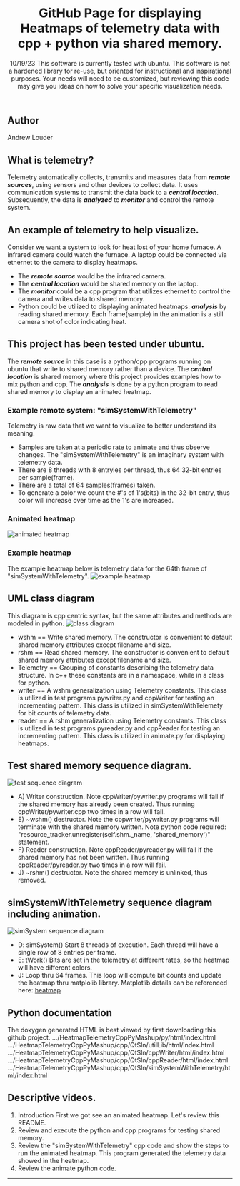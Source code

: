 <header>

<!--
  <<< Author notes
-->

# GitHub Page for displaying Heatmaps of telemetry data with cpp + python via shared memory.

10/19/23 This software is currently tested with ubuntu.
This software is not a hardened library for re-use, but oriented for instructional and
inspirational purposes.  Your needs will need to be customized, but reviewing this code
may give you ideas on how to solve your specific visualization needs.
</header>

<!--
  <<< Author notes
-->
## Author
Andrew Louder
## What is telemetry?
Telemetry automatically collects, transmits and measures data from ***remote sources***,
using sensors and other devices to collect data. 
It uses communication systems to transmit the data back to a ***central location***. 
Subsequently, the data is ***analyzed*** to ***monitor*** and control the remote system.
## An example of telemetry to help visualize.
Consider we want a system to look for heat lost of your home furnace.  A infrared camera could watch the furnace.
A laptop could be connected via ethernet to the camera to display heatmaps.
* The ***remote source*** would be the infrared camera.
* The ***central location*** would be shared memory on the laptop.
* The ***monitor*** could be a cpp program that utilizes ethernet to control the camera and writes
data to shared memory.
* Python could be utilized to displaying animated heatmaps: ***analysis*** by reading
shared memory.  Each frame(sample) in the animation is a still camera shot of color indicating heat.    
## This project has been tested under ubuntu.
The ***remote source*** in this case is a python/cpp programs running on ubuntu that write to shared memory rather than a device.
The ***central location*** is shared memory where this project provides examples how to mix python and cpp.
The ***analysis*** is done by a python program to read shared memory to display an animated heatmap.
### Example remote system: "simSystemWithTelemetry"
Telemetry is raw data that we want to visualize to better understand its meaning.
* Samples are taken at a periodic rate to animate and thus observe changes.
The "simSystemWithTelemetry" is an imaginary system with telemetry data.
* There are 8 threads with 8 entryies per thread, thus 64 32-bit entries per sample(frame).
* There are a total of 64 samples(frames) taken.
* To generate a color we count the #'s of 1's(bits) in the 32-bit entry, thus color will increase over time as the 1's are increased.
### Animated heatmap
![animated heatmap](Heatmap.gif)
### Example heatmap
The example heatmap below is telemetry data for the 64th frame of "simSystemWithTelemetry".
![example heatmap](Heatmap.jpg)

## UML class diagram
This diagram is cpp centric syntax, but the same attributes and methods are modeled in python.
![class diagram](shm_class_diagram.jpg)
* wshm == Write shared memory.
The constructor is convenient to default shared memory attributes except filename and size.
* rshm == Read shared memory.
The constructor is convenient to default shared memory attributes except filename and size.
* Telemetry == Grouping of constants describing the telemetry data structure.
In c++ these constants are in a namespace, while in a class for python.
* writer == A wshm generalization using Telemetry constants.
This class is utilized in test programs pywriter.py and cppWriter for testing an incrementing pattern.
This class is utilized in simSystemWithTelemety for bit counts of telemetry data.
* reader == A rshm generalization using Telemetry constants.
This class is utilized in test programs pyreader.py and cppReader for testing an incrementing pattern.
This class is utilized in animate.py for displaying heatmaps.
## Test shared memory sequence diagram.
![test sequence diagram](test_shm_sequence_diagram.jpg)
* A) Writer construction.
    Note cppWriter/pywriter.py programs will fail if the shared memory has already been created.
	Thus running cppWriter/pywriter.cpp two times in a row will fail.
* E) ~wshm() destructor.
    Note the cppwriter/pywriter.py programs will terminate with the shared memory written.
    Note python code required: "resource_tracker.unregister(self.shm._name, 'shared_memory')" statement.	
* F) Reader construction.
    Note cppReader/pyreader.py will fail if the shared memory has not been written.
	Thus running cppReader/pyreader.py two times in a row will fail.
* J) ~rshm() destructor.
    Note the shared memory is unlinked, thus removed.
## simSystemWithTelemetry sequence diagram including animation.
![simSystem sequence diagram](simSystem_sequence_diagram.jpg)
* D: simSystem()
   Start 8 threads of execution.  Each thread will have a single row of 8 entries per frame.
* E: tWork()
   Bits are set in the telemetry at different rates, so the heatmap will have different colors.   
* J: Loop thru 64 frames.
   This loop will compute bit counts and update the heatmap thru matplolib library.
   Matplotlib details can be referenced here: [heatmap](https://matplotlib.org/stable/gallery/images_contours_and_fields/image_annotated_heatmap.html
)
## Python documentation
The doxygen generated HTML is best viewed by first downloading this github project.
.../HeatmapTelemetryCppPyMashup/py/html/index.html
.../HeatmapTelemetryCppPyMashup/cpp/QtSln/utilLib/html/index.html
.../HeatmapTelemetryCppPyMashup/cpp/QtSln/cppWriter/html/index.html
.../HeatmapTelemetryCppPyMashup/cpp/QtSln/cppReader/html/index.html
.../HeatmapTelemetryCppPyMashup/cpp/QtSln/simSystemWithTelemetry/html/index.html
## Descriptive videos.
1) Introduction 
   First we got see an animated heatmap.
   Let's review this README.
2) Review and execute the python and cpp programs for testing shared memory.
3) Review the "simSystemWithTelemetry" cpp code and show the steps to run the animated heatmap.
This program generated the telemetry data showed in the heatmap.
4) Review the animate python code.


<footer>

<!--
  <<< Author notes: Footer >>>
-->

---


</footer>
